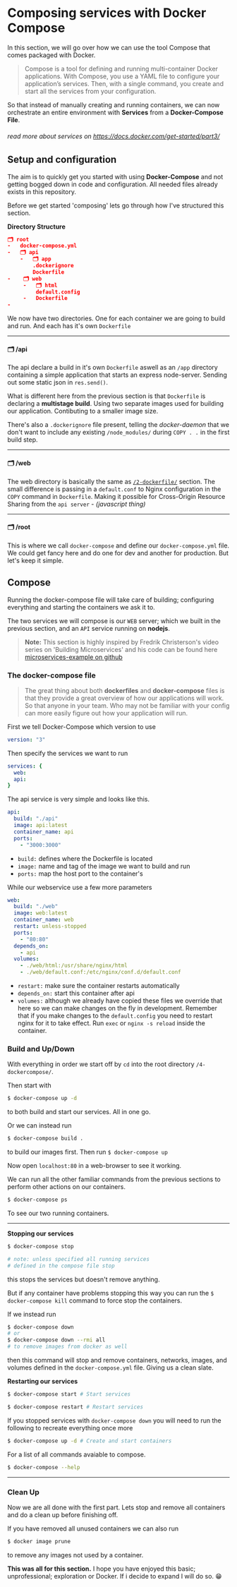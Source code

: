 # Composing services with Docker Compose

In this section, we will go over how we can use the tool Compose that comes packaged with Docker.

> Compose is a tool for defining and running multi-container Docker applications. With Compose, you use a YAML file to configure your application’s services. Then, with a single command, you create and start all the services from your configuration.

So that instead of manually creating and running containers, we can now orchestrate an entire environment with **Services** from a **Docker-Compose File**.

###### read more about services on https://docs.docker.com/get-started/part3/

## Setup and configuration

The aim is to quickly get you started with using **Docker-Compose** and not getting bogged down in code and configuration. All needed files already exists in this repository.

Before we get started 'composing' lets go through how I've structured this section.

**Directory Structure**

```json
🗂 root
-   docker-compose.yml
-   🗂 api
    -   🗂 app
        .dockerignore
        Dockerfile
-    🗂 web
     -   🗂 html
         default.config
     -   Dockerfile
-
```

We now have two directories. One for each container we are going to build and run. And each has it's own `Dockerfile`

---

#### 🗂 **/api**

The api declare a build in it's own `Dockerfile` aswell as an `/app` directory containing a simple application that starts an express node-server. Sending out some static json in `res.send()`.

What is different here from the previous section is that `Dockerfile` is declaring a **multistage build**. Using two separate images used for building our application. Contibuting to a smaller image size.

There's also a `.dockerignore` file present, telling the _docker-daemon_ that we don't want to include any existing `/node_modules/` during `COPY . .` in the first build step.

---

#### 🗂 **/web**

The web directory is basically the same as [`/2-dockerfile/`](../2-dockerfile/dockerfile.md) section. The small difference is passing in a `default.conf` to Nginx configuration in the `COPY` command in `Dockerfile`. Making it possible for Cross-Origin Resource Sharing from the `api server` - _(javascript thing)_

---

#### 🗂 **/root**

This is where we call `docker-compose` and define our `docker-compose.yml` file. We could get fancy here and do one for dev and another for production. But let's keep it simple.

## Compose

Running the docker-compose file will take care of building; configuring everything and starting the containers we ask it to.

The two services we will compose is our `WEB` server; which we built in the previous section, and an `API` service running on **nodejs**.

> **Note:** This section is highly inspired by Fredrik Christerson's video series on 'Building Microservices' and his code can be found here [microservices-example on github](https://github.com/fChristenson/microservices-example)

### The docker-compose file

> The great thing about both **dockerfiles** and **docker-compose** files is that they provide a great overview of how our applications will work. So that anyone in your team. Who may not be familiar with your config can more easily figure out how your application will run.

First we tell Docker-Compose which version to use

```yaml
version: "3"
```

Then specify the services we want to run

```yaml
services: {
  web:
  api:
}
```

The api service is very simple and looks like this.

```yaml
api:
  build: "./api"
  image: api:latest
  container_name: api
  ports:
    - "3000:3000"
```

- `build:` defines where the Dockerfile is located
- `image:` name and tag of the image we want to build and run
- `ports:` map the host port to the container's

While our webservice use a few more parameters

```yaml
web:
  build: "./web"
  image: web:latest
  container_name: web
  restart: unless-stopped
  ports:
    - "80:80"
  depends_on:
    - api
  volumes:
    - ./web/html:/usr/share/nginx/html
    - ./web/default.conf:/etc/nginx/conf.d/default.conf
```

- `restart:` make sure the container restarts automatically
- `depends_on:` start this container after api
- `volumes:` although we already have copied these files we override that here so we can make changes on the fly in development. Remember that if you make changes to the `default.config` you need to restart nginx for it to take effect. Run `exec` or `nginx -s reload` inside the container.

### Build and Up/Down

With everything in order we start off by `cd` into the root directory `/4-dockercompose/`.

Then start with

```bash
$ docker-compose up -d
```

to both build and start our services. All in one go.

Or we can instead run

```bash
$ docker-compose build .
```

to build our images first. Then run `$ docker-compose up`

Now open `localhost:80` in a web-browser to see it working.

We can run all the other familiar commands from the previous sections to perform other actions on our containers.

```bash
$ docker-compose ps
```

To see our two running containers.

---

**Stopping our services**

```bash
$ docker-compose stop

# note: unless specified all running services
# defined in the compose file stop
```

this stops the services but doesn't remove anything.

But if any container have problems stopping this way you can run the `$ docker-compose kill` command to force stop the containers.

If we instead run

```bash
$ docker-compose down
# or
$ docker-compose down --rmi all
# to remove images from docker as well
```

then this command will stop and remove containers, networks, images, and volumes defined in the `docker-compose.yml` file. Giving us a clean slate.

**Restarting our services**

```bash
$ docker-compose start # Start services

$ docker-compose restart # Restart services
```

If you stopped services with `docker-compose down` you will need to run the following to recreate everything once more

```bash
$ docker-compose up -d # Create and start containers
```

For a list of all commands avaiable to compose.

```bash
$ docker-compose --help
```

---

### Clean Up

Now we are all done with the first part. Lets stop and remove all containers and do a clean up before finishing off.

If you have removed all unused containers we can also run

```bash
$ docker image prune
```

to remove any images not used by a container.

**This was all for this section.** I hope you have enjoyed this basic; unprofessional; exploration or Docker. If i decide to expand I will do so. 😁
